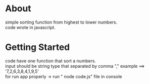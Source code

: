 # About

simple sorting function from highest to lower numbers.<br> code wrote in javascript.<br>


# Getting Started
code have one function that sort a numbers.<br>
input should be string type that separated by comma "," example ==> '7,2,6,3,8,4,1,9,5' <br>
for run app properly -> run " node code.js" file in console
